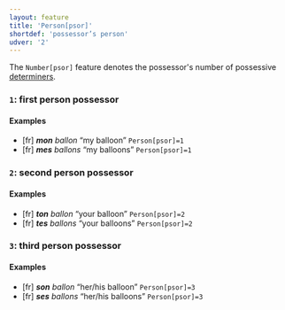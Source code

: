 ```yaml
---
layout: feature
title: 'Person[psor]'
shortdef: 'possessor’s person'
udver: '2'
---
```


The `Number[psor]` feature denotes the possessor's number of possessive [determiners](DET).

### <a name="1">`1`</a>: first person possessor

#### Examples

* [fr] _<b>mon</b> ballon_ “my balloon” `Person[psor]=1`
* [fr] _<b>mes</b> ballons_ “my balloons” `Person[psor]=1`

### <a name="2">`2`</a>: second person possessor

#### Examples

* [fr] _<b>ton</b> ballon_ “your balloon” `Person[psor]=2`
* [fr] _<b>tes</b> ballons_ “your balloons” `Person[psor]=2`

### <a name="3">`3`</a>: third person possessor

#### Examples

* [fr] _<b>son</b> ballon_ “her/his balloon” `Person[psor]=3`
* [fr] _<b>ses</b> ballons_ “her/his balloons” `Person[psor]=3`

<!-- Interlanguage links updated Ne 5. května 2024, 18:20:14 CEST -->
